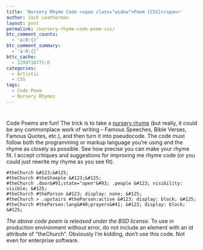 ```yaml
---
title: 'Nursery Rhyme Code <span class="widow">Poem [CSS]</span>'
author: Zach Leatherman
layout: post
permalink: /nursery-rhyme-code-poem-css/
btc_comment_counts:
  - 'a:0:{}'
btc_comment_summary:
  - 'a:0:{}'
bttc_cache:
  - 1299718771:0
categories:
  - Artistic
  - CSS
tags:
  - Code Poem
  - Nursery Rhymes
---
```

# 

Code Poems are fun! The trick is to take a [nursery rhyme][1] (but really, it could be any commonplace work of writing – Famous Speeches, Bible Verses, Famous Quotes, etc.), and then turn it into pseudocode. The code must follow both the programming or markup language you’re using and the rhyme as closely as possible. See how precise you can make your rhyme fit. I accept critiques and suggestions for improving me rhyme code (or you could just rewrite my rhyme as you see fit).

 [1]: http://en.wikipedia.org/wiki/List_of_nursery_rhymes_in_English

    #theChurch &#123;&#125;
    #theChurch #theSteeple &#123;&#125;
    #theChurch .door&#91;state="open"&#93; .people &#123; visibility: visible; &#125;
    #theChurch #theParson &#123; display: none; &#125;
    #theChurch > .upstairs #theParson:active &#123; display: block; &#125;
    #theChurch #theParson:lang&#40;prayers&#41; &#123; display: block; &#125;

*The above code poem is released under the BSD license.* To use in production environment without error, do not include an element with an id attribute of “theChurch”. Obviously I’m kidding, don’t use this code. Not even for enterprise software.